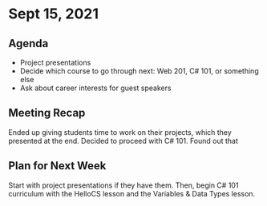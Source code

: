 # Sept 15, 2021
## Agenda
- Project presentations
- Decide which course to go through next: Web 201, C# 101, or something else
- Ask about career interests for guest speakers

## Meeting Recap
Ended up giving students time to work on their projects, which they presented at the end. Decided to proceed with C# 101. Found out that

## Plan for Next Week
Start with project presentations if they have them. Then, begin C# 101 curriculum with the HelloCS lesson and the Variables & Data Types lesson.